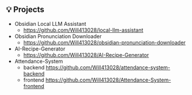 ## 💡 Projects
- Obsidian Local LLM Assistant
  - https://github.com/Will413028/local-llm-assistant
- Obsidian Pronunciation Downloader
  - https://github.com/Will413028/obsidian-pronunciation-downloader
- AI-Recipe-Generator
  - https://github.com/Will413028/AI-Recipe-Generator
- Attendance-System 
  - backend https://github.com/Will413028/attendance-system-backend
  - frontend https://github.com/Will413028/Attendance-System-frontend


